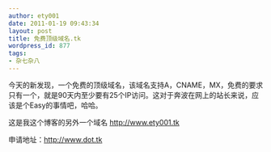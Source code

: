 ```yaml
---
author: ety001
date: 2011-01-19 09:43:34
layout: post
title: 免费顶级域名.tk
wordpress_id: 877
tags:
- 杂七杂八
---
```


今天的新发现，一个免费的顶级域名，该域名支持A，CNAME，MX，免费的要求只有一个，就是90天内至少要有25个IP访问。这对于奔波在网上的站长来说，应该是个Easy的事情吧，哈哈。

这是我这个博客的另外一个域名 http://www.ety001.tk

申请地址：http://www.dot.tk

